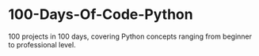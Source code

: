 # 100-Days-Of-Code-Python
100 projects in 100 days, covering Python concepts ranging from beginner to professional level.
